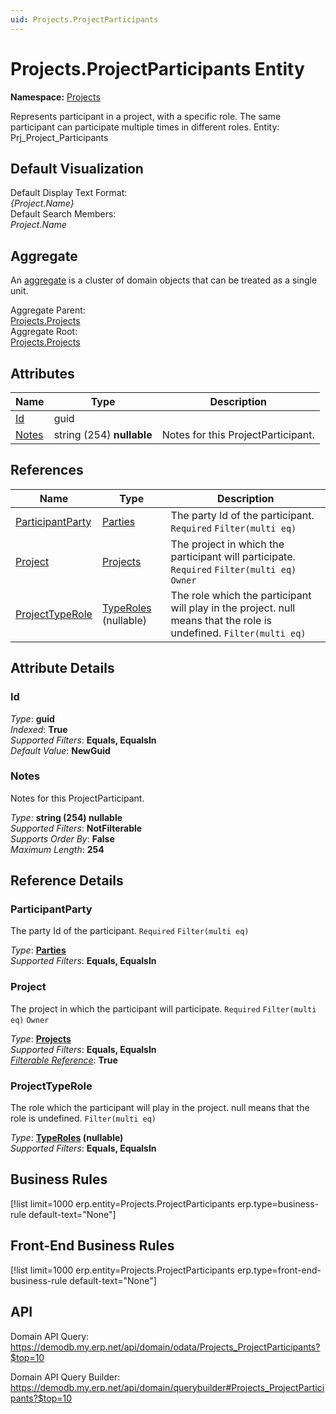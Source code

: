 ```yaml
---
uid: Projects.ProjectParticipants
---
```

# Projects.ProjectParticipants Entity

**Namespace:** [Projects](Projects.md)  

Represents participant in a project, with a specific role. The same participant can participate multiple times in different roles. Entity: Prj_Project_Participants

## Default Visualization
Default Display Text Format:  
_{Project.Name}_  
Default Search Members:  
_Project.Name_  

## Aggregate
An [aggregate](https://docs.erp.net/tech/advanced/concepts/aggregates.html) is a cluster of domain objects that can be treated as a single unit.  

Aggregate Parent:  
[Projects.Projects](Projects.Projects.md)  
Aggregate Root:  
[Projects.Projects](Projects.Projects.md)  

## Attributes

| Name | Type | Description |
| ---- | ---- | --- |
| [Id](Projects.ProjectParticipants.md#id) | guid |  
| [Notes](Projects.ProjectParticipants.md#notes) | string (254) __nullable__ | Notes for this ProjectParticipant. 

## References

| Name | Type | Description |
| ---- | ---- | --- |
| [ParticipantParty](Projects.ProjectParticipants.md#participantparty) | [Parties](General.Contacts.Parties.md) | The party Id of the participant. `Required` `Filter(multi eq)` |
| [Project](Projects.ProjectParticipants.md#project) | [Projects](Projects.Projects.md) | The project in which the participant will participate. `Required` `Filter(multi eq)` `Owner` |
| [ProjectTypeRole](Projects.ProjectParticipants.md#projecttyperole) | [TypeRoles](Projects.TypeRoles.md) (nullable) | The role which the participant will play in the project. null means that the role is undefined. `Filter(multi eq)` |


## Attribute Details

### Id

_Type_: **guid**  
_Indexed_: **True**  
_Supported Filters_: **Equals, EqualsIn**  
_Default Value_: **NewGuid**  

### Notes

Notes for this ProjectParticipant.

_Type_: **string (254) __nullable__**  
_Supported Filters_: **NotFilterable**  
_Supports Order By_: **False**  
_Maximum Length_: **254**  


## Reference Details

### ParticipantParty

The party Id of the participant. `Required` `Filter(multi eq)`

_Type_: **[Parties](General.Contacts.Parties.md)**  
_Supported Filters_: **Equals, EqualsIn**  

### Project

The project in which the participant will participate. `Required` `Filter(multi eq)` `Owner`

_Type_: **[Projects](Projects.Projects.md)**  
_Supported Filters_: **Equals, EqualsIn**  
_[Filterable Reference](https://docs.erp.net/dev/domain-api/filterable-references.html)_: **True**  

### ProjectTypeRole

The role which the participant will play in the project. null means that the role is undefined. `Filter(multi eq)`

_Type_: **[TypeRoles](Projects.TypeRoles.md) (nullable)**  
_Supported Filters_: **Equals, EqualsIn**  



## Business Rules

[!list limit=1000 erp.entity=Projects.ProjectParticipants erp.type=business-rule default-text="None"]

## Front-End Business Rules

[!list limit=1000 erp.entity=Projects.ProjectParticipants erp.type=front-end-business-rule default-text="None"]

## API

Domain API Query:
<https://demodb.my.erp.net/api/domain/odata/Projects_ProjectParticipants?$top=10>

Domain API Query Builder:
<https://demodb.my.erp.net/api/domain/querybuilder#Projects_ProjectParticipants?$top=10>

